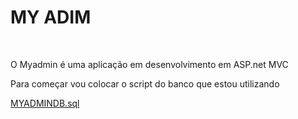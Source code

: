 <h1>MY ADIM</h1>
</br>
<p>O Myadmin é uma aplicação em desenvolvimento em ASP.net MVC </p>
<p>Para começar vou colocar o script do banco que estou utilizando</p>

<p><a href="https://github.com/JoyBarbosadev/myadmin/blob/master/createsql.sql">MYADMINDB.sql</a></p>
